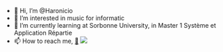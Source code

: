 - 👋 Hi, I’m @Haronicio
- 👀 I’m interested in music for informatic
- 🌱 I’m currently learning at Sorbonne University, in Master 1 Système et Application Répartie
- 📫 How to reach me, 
                      [💌](mailto:haron.dauvet@live.com) [<img src="https://cliply.co/wp-content/uploads/2021/02/372102050_LINKEDIN_ICON_400px.gifhttps://cliply.co/wp-content/uploads/2021/02/372102050_LINKEDIN_ICON_400px.gif"/>](https://www.linkedin.com/in/haron-dauvet-diakhate-ba29211bb/)

<!---
Haronicio/Haronicio is a ✨ special ✨ repository because its `README.md` (this file) appears on your GitHub profile.
You can click the Preview link to take a look at your changes.
--->
